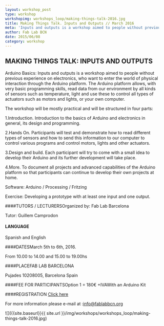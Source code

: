 ```yaml
---
layout: workshop_post
type: workshop
workshopimg: workshops_loop/making-things-talk-2016.jpg
title: Making Things Talk. Inputs and Outputs // March 2016
meta: 'Inputs and outputs is a workshop aimed to people without previous experience on electronics, who want to enter the world of physical interaction through the Arduino platform. The Arduino platform allows, with very basic programming skills, read data from our environment by all kinds of sensors such as temperature, light and use these to control all types of actuators such as motors and lights, or your own computer.'
author: Fab Lab BCN
date: 2015/06/08
category: workshop
---
```


## MAKING THINGS TALK: INPUTS AND OUTPUTS

Arduino Basics: Inputs and outputs is a workshop aimed to people without previous experience on electronics, who want to enter the world of physical interaction through the Arduino platform. The Arduino platform allows, with very basic programming skills, read data from our environment by all kinds of sensors such as temperature, light and use these to control all types of actuators such as motors and lights, or your own computer.

The workshop will be mostly practical and will be structured in four parts:

1.Introduction. Introduction to the basics of Arduino and electronics in general, its design and programming.

2.Hands On. Participants will test and demonstrate how to read different types of sensors and how to send this information to our computer to control various programs and control motors, lights and other actuators.

3.Design and build. Each participant will try to come with a small idea to develop their Arduino and its further development will take place.

4.More. To document all projects and advanced capabilities of the Arduino platform so that participants can continue to develop their own projects at home.

Software: Arduino / Processing / Fritzing

Exercise: Developing a prototype with at least one input and one output.

####TUTORS / LECTURERSOrganized by: Fab Lab Barcelona

Tutor: Guillem Camprodon

#### LANGUAGE

Spanish and English

####DATESMarch  5th to 6th, 2016.

From 10.00 to 14.00 and 15.00 to 19.00hs

####PLACEFAB LAB BARCELONA

Pujades 10208005, Barcelona Spain

####FEE FOR PARTICIPANTSOption 1 = 180€ +IVAWith an Arduino Kit

####REGISTRATION
<a target="_blank" href="http://fablab.fikket.com/event/making-things-talk-inputs-outputs"><u>Click here</u></a> 


For more information please e-mail at :info@fablabbcn.org



![]({{site.baseurl}}{{ site.url }}/img/workshops/workshops_loop/making-things-talk-2016.jpg)
